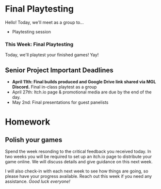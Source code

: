 # Final Playtesting
Hello! Today, we'll meet as a group to...
- Playtesting session 

### This Week: Final Playtesting
Today, we'll playtest your finished games! Yay!

## Senior Project Important Deadlines
- __April 11th: Final builds produced and Google Drive link shared via MGL Discord.__ Final in-class playtest as a group
- April 27th: Itch.io page & promotional media are due by the end of the day.
- May 2nd: Final presentations for guest panelists

# Homework

## Polish your games
Spend the week resonding to the critical feedback you received today. In two weeks you will be required to set up an itch.io page to distribute your game online. We will discuss details and give guidance on this next week.

I will also check-in with each next week to see how things are going, so please have your progress available. Reach out this week if you need any assistance. _Good luck everyone!_
